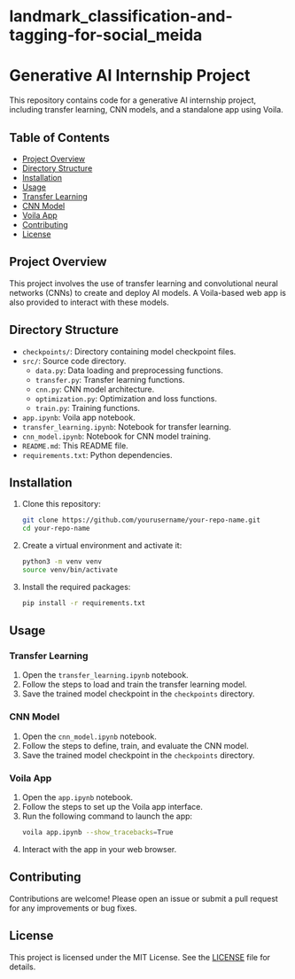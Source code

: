 # landmark_classification-and-tagging-for-social_meida

# Generative AI Internship Project

This repository contains code for a generative AI internship project, including transfer learning, CNN models, and a standalone app using Voila.

## Table of Contents
- [Project Overview](#project-overview)
- [Directory Structure](#directory-structure)
- [Installation](#installation)
- [Usage](#usage)
- [Transfer Learning](#transfer-learning)
- [CNN Model](#cnn-model)
- [Voila App](#voila-app)
- [Contributing](#contributing)
- [License](#license)

## Project Overview

This project involves the use of transfer learning and convolutional neural networks (CNNs) to create and deploy AI models. A Voila-based web app is also provided to interact with these models.

## Directory Structure

- `checkpoints/`: Directory containing model checkpoint files.
- `src/`: Source code directory.
  - `data.py`: Data loading and preprocessing functions.
  - `transfer.py`: Transfer learning functions.
  - `cnn.py`: CNN model architecture.
  - `optimization.py`: Optimization and loss functions.
  - `train.py`: Training functions.
- `app.ipynb`: Voila app notebook.
- `transfer_learning.ipynb`: Notebook for transfer learning.
- `cnn_model.ipynb`: Notebook for CNN model training.
- `README.md`: This README file.
- `requirements.txt`: Python dependencies.

## Installation

1. Clone this repository:
    ```bash
    git clone https://github.com/yourusername/your-repo-name.git
    cd your-repo-name
    ```

2. Create a virtual environment and activate it:
    ```bash
    python3 -m venv venv
    source venv/bin/activate
    ```

3. Install the required packages:
    ```bash
    pip install -r requirements.txt
    ```

## Usage

### Transfer Learning

1. Open the `transfer_learning.ipynb` notebook.
2. Follow the steps to load and train the transfer learning model.
3. Save the trained model checkpoint in the `checkpoints` directory.

### CNN Model

1. Open the `cnn_model.ipynb` notebook.
2. Follow the steps to define, train, and evaluate the CNN model.
3. Save the trained model checkpoint in the `checkpoints` directory.

### Voila App

1. Open the `app.ipynb` notebook.
2. Follow the steps to set up the Voila app interface.
3. Run the following command to launch the app:
    ```bash
    voila app.ipynb --show_tracebacks=True
    ```
4. Interact with the app in your web browser.

## Contributing

Contributions are welcome! Please open an issue or submit a pull request for any improvements or bug fixes.

## License

This project is licensed under the MIT License. See the [LICENSE](LICENSE) file for details.

